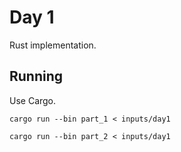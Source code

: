 # Day 1

Rust implementation.

## Running

Use Cargo.

`cargo run --bin part_1 < inputs/day1`

`cargo run --bin part_2 < inputs/day1`

